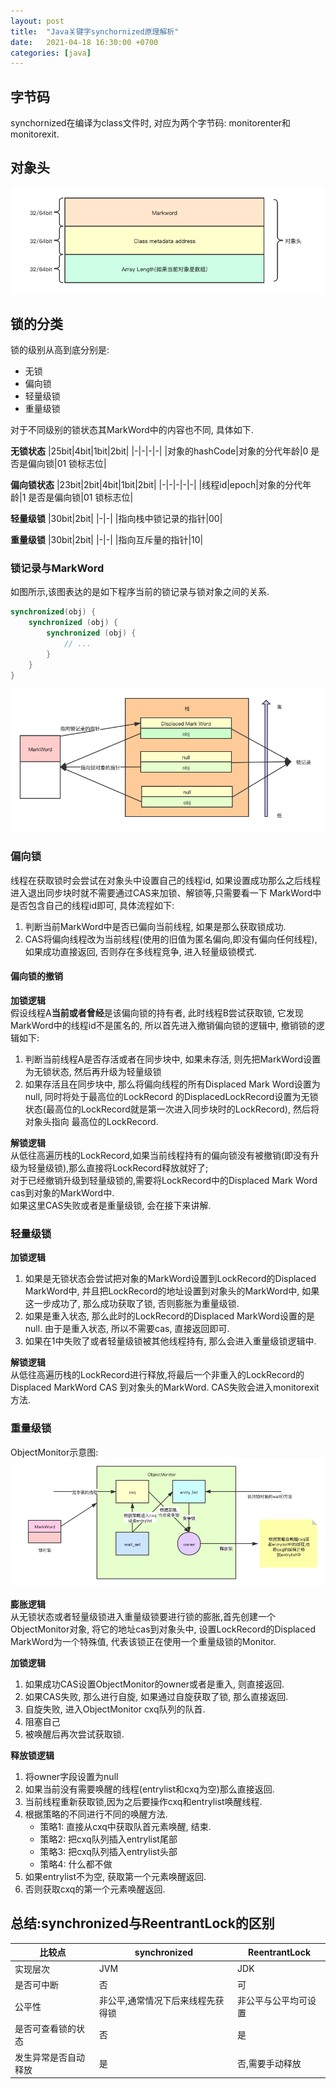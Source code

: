 ```yaml
---
layout: post
title:  "Java关键字synchornized原理解析"
date:   2021-04-18 16:30:00 +0700
categories: [java]
---
```


## 字节码
synchornized在编译为class文件时, 对应为两个字节码: monitorenter和monitorexit.

## 对象头
![avatar](/static/img/对象头布局.png)

## 锁的分类
锁的级别从高到底分别是:
- 无锁
- 偏向锁
- 轻量级锁
- 重量级锁

对于不同级别的锁状态其MarkWord中的内容也不同, 具体如下.

**无锁状态**
|25bit|4bit|1bit|2bit|
|-|-|-|-|
|对象的hashCode|对象的分代年龄|0 是否是偏向锁|01 锁标志位|


**偏向锁状态**
|23bit|2bit|4bit|1bit|2bit|
|-|-|-|-|-|
|线程id|epoch|对象的分代年龄|1 是否是偏向锁|01 锁标志位|

**轻量级锁**
|30bit|2bit|
|-|-|
|指向栈中锁记录的指针|00|

**重量级锁**
|30bit|2bit|
|-|-|
|指向互斥量的指针|10|

### 锁记录与MarkWord
如图所示,该图表达的是如下程序当前的锁记录与锁对象之间的关系.
```java
synchronized(obj) {
    synchronized (obj) {
        synchronized (obj) {
            // ...
        }
    }
}
```
![avatar](/static/img/JAVA关键字synchronized-锁记录结构.png)



### 偏向锁
线程在获取锁时会尝试在对象头中设置自己的线程id, 如果设置成功那么之后线程进入退出同步块时就不需要通过CAS来加锁、解锁等,只需要看一下
MarkWord中是否包含自己的线程id即可, 具体流程如下:
1. 判断当前MarkWord中是否已偏向当前线程, 如果是那么获取锁成功.
2. CAS将偏向线程改为当前线程(使用的旧值为匿名偏向,即没有偏向任何线程), 如果成功直接返回, 否则存在多线程竞争, 进入轻量级锁模式.  

#### 偏向锁的撤销

**加锁逻辑**  
假设线程A**当前或者曾经**是该偏向锁的持有者, 此时线程B尝试获取锁, 它发现MarkWord中的线程id不是匿名的, 所以首先进入撤销偏向锁的逻辑中, 
撤销锁的逻辑如下:  
1. 判断当前线程A是否存活或者在同步块中, 如果未存活, 则先把MarkWord设置为无锁状态, 然后再升级为轻量级锁
2. 如果存活且在同步块中, 那么将偏向线程的所有Displaced Mark Word设置为null, 同时将处于最高位的LockRecord
的DisplacedLockRecord设置为无锁状态(最高位的LockRecord就是第一次进入同步块时的LockRecord), 然后将对象头指向
最高位的LockRecord.

**解锁逻辑**  
从低往高遍历栈的LockRecord,如果当前线程持有的偏向锁没有被撤销(即没有升级为轻量级锁),那么直接将LockRecord释放就好了;  
对于已经撤销升级到轻量级锁的,需要将LockRecord中的Displaced Mark Word cas到对象的MarkWord中.  
如果这里CAS失败或者是重量级锁, 会在接下来讲解.

### 轻量级锁
**加锁逻辑**  
1. 如果是无锁状态会尝试把对象的MarkWord设置到LockRecord的Displaced MarkWord中, 并且把LockRecord的地址设置到对象头的MarkWord中,
如果这一步成功了, 那么成功获取了锁, 否则膨胀为重量级锁.
2. 如果是重入状态, 那么此时的LockRecord的Displaced MarkWord设置的是null. 由于是重入状态, 所以不需要cas, 直接返回即可.
3. 如果在1中失败了或者轻量级锁被其他线程持有, 那么会进入重量级锁逻辑中.

**解锁逻辑**  
从低往高遍历栈的LockRecord进行释放,将最后一个非重入的LockRecord的Displaced MarkWord CAS 到对象头的MarkWord.
CAS失败会进入monitorexit方法.

### 重量级锁
ObjectMonitor示意图:
![avatar](/static/img/JAVA关键字synchronized-重量级锁ObjectMonitor结构.png)


**膨胀逻辑**  
从无锁状态或者轻量级锁进入重量级锁要进行锁的膨胀,首先创建一个ObjectMonitor对象, 将它的地址cas到对象头中,
设置LockRecord的Displaced MarkWord为一个特殊值, 代表该锁正在使用一个重量级锁的Monitor.

**加锁逻辑**  
1. 如果成功CAS设置ObjectMonitor的owner或者是重入, 则直接返回.
2. 如果CAS失败, 那么进行自旋, 如果通过自旋获取了锁, 那么直接返回.
3. 自旋失败, 进入ObjectMonitor cxq队列的队首.
4. 阻塞自己
5. 被唤醒后再次尝试获取锁.

**释放锁逻辑**
1. 将owner字段设置为null
2. 如果当前没有需要唤醒的线程(entrylist和cxq为空)那么直接返回.
3. 当前线程重新获取锁,因为之后要操作cxq和entrylist唤醒线程.
4. 根据策略的不同进行不同的唤醒方法.
	- 策略1: 直接从cxq中获取队首元素唤醒, 结束.
	- 策略2: 把cxq队列插入entrylist尾部
	- 策略3: 把cxq队列插入entrylist头部
	- 策略4: 什么都不做
5. 如果entrylist不为空, 获取第一个元素唤醒返回.
6. 否则获取cxq的第一个元素唤醒返回.

## 总结:synchronized与ReentrantLock的区别
|比较点|synchronized|ReentrantLock|
|-|-|-|
|实现层次|JVM|JDK|
|是否可中断|否|可|
|公平性|非公平,通常情况下后来线程先获得锁|非公平与公平均可设置|
|是否可查看锁的状态|否|是|
|发生异常是否自动释放|是|否,需要手动释放|







